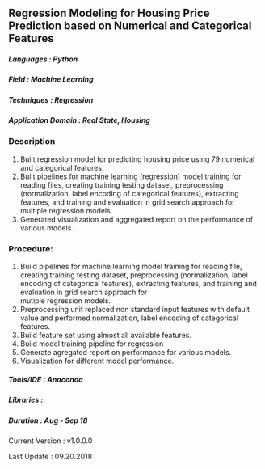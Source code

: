 ## Regression Modeling for Housing Price Prediction based on Numerical and Categorical Features

##### Languages          : Python
##### Field              : Machine Learning
##### Techniques         : Regression
##### Application Domain :  Real State, Housing 

### Description
1. Built regression model for predicting housing price using 79 numerical and categorical features.
2. Built pipelines for machine learning (regression) model training for reading files, creating training testing dataset, preprocessing (normalization, label encoding of categorical features), extracting features, and training and evaluation in grid search approach for multiple regression models.
3. Generated visualization and aggregated report on the performance of various models.

### Procedure:

1. Build pipelines for machine learning model training for reading file, creating training testing dataset, preprocessing 
   (normalization, label encoding of categorical features), extracting features, and training and evaluation in grid search approach for   
   mutiple regression models.
2. Preprocessing unit replaced non standard input features with default value and performed normalization, label encoding of categorical  
   features.
3. Build feature set using almost all available features.
4. Build model training pipeline for regression
5. Generate agregated report on performance for various models.
6. Visualization for different model performance.

##### Tools/IDE   : Anaconda
##### Libraries   : 

##### Duration    : Aug - Sep 18

Current Version  : v1.0.0.0

Last Update      : 09.20.2018
